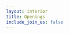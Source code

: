 ```yaml
---
layout: interior
title: Openings
include_join_us: false
---
```


<div id="grnhse_app"></div>

<script src="https://boards.greenhouse.io/embed/job_board/js?for=pluribusdigital"></script>